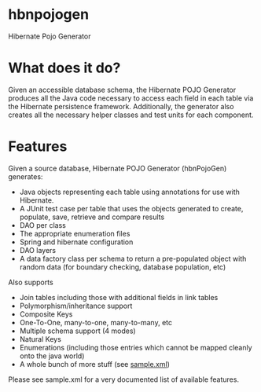 hbnpojogen
==========

Hibernate Pojo Generator

What does it do?
================

Given an accessible database schema, the Hibernate POJO Generator produces all the Java code necessary to access each field in each table via the Hibernate persistence framework. Additionally, the generator also creates all the necessary helper classes and test units for each component.

Features
========

Given a source database, Hibernate POJO Generator (hbnPojoGen) generates:

- Java objects representing each table using annotations for use with Hibernate.
- A JUnit test case per table that uses the objects generated to create, populate, save, retrieve and compare results
- DAO per class
- The appropriate enumeration files
- Spring and hibernate configuration
- DAO layers
- A data factory class per schema to return a pre-populated object with random data (for boundary checking, database population, etc)

Also supports
- Join tables including those with additional fields in link tables
- Polymorphism/inheritance support
- Composite Keys
- One-To-One, many-to-one, many-to-many, etc
- Multiple schema support (4 modes)
- Natural Keys
- Enumerations (including those entries which cannot be mapped cleanly onto the java world)
- A whole bunch of more stuff (see [sample.xml](./hbnpojogen-core/sample.xml))

Please see sample.xml for a very documented list of available features.
